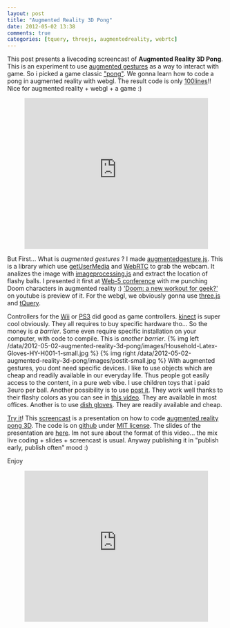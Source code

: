```yaml
---
layout: post
title: "Augmented Reality 3D Pong"
date: 2012-05-02 13:38
comments: true
categories: [tquery, threejs, augmentedreality, webrtc]
---
```


This post presents a livecoding screencast of **Augmented Reality 3D Pong**.
This is an experiment to use [augmented gestures](https://github.com/jeromeetienne/augmentedgesture.js)
as a way to interact with game. So i picked a game classic ["pong"](http://en.wikipedia.org/wiki/Pong).
We gonna learn how to code a pong in augmented reality with webgl. The result code
is only
[100lines](https://github.com/jeromeetienne/augmentedgesture.js/blob/master/examples/augmentedpong/index.html)!!
Nice for augmented reality + webgl + a game :)

<center>
	<iframe width="425" height="349" src="http://www.youtube.com/embed/ZTwhHwAHc3c" frameborder="0" allowfullscreen></iframe>
</center>

<!-- more -->

But First... What is *augmented gestures* ?
I made [augmentedgesture.js](https://github.com/jeromeetienne/augmentedgesture.js).
This is a library which use [getUserMedia](http://dev.w3.org/2011/webrtc/editor/getusermedia.html)
and [WebRTC](http://www.webrtc.org/) to grab the webcam.
It analizes the image with [imageprocessing.js](https://github.com/jeromeetienne/imageprocessing.js)
and extract the location of flashy balls.
I presented it first at [Web-5 conference](http://www.web-5.org/) with me punching
Doom characters in augmented reality :)
['Doom: a new workout for geek?'](http://www.youtube.com/watch?v=hUYM93xaIgg) on youtube
is preview of it. For the webgl, we obviously gonna use
[three.js](https://github.com/mrdoob/three.js/)
and
[tQuery](http://jeromeetienne.github.com/tquery/).

Controllers for the [Wii](http://en.wikipedia.org/wiki/Wii_Remote)
or
[PS3](http://us.playstation.com/ps3/playstation-move/) did good as game controllers.
[kinect](http://en.wikipedia.org/wiki/Kinect)
is super cool obviously.
They all requires to buy specific hardware tho... So the money is *a barrier*.
Some even require specific installation on your computer, with code to compile.
This is *another barrier*.
{% img left /data/2012-05-02-augmented-reality-3d-pong/images/Household-Latex-Gloves-HY-H001-1-small.jpg %}
{% img right /data/2012-05-02-augmented-reality-3d-pong/images/postit-small.jpg %}
With augmented gestures, you dont need specific devices. I like to use objects
which are cheap and readily available in our everyday life.
Thus people got easily access to the content, in a pure web vibe.
I use children toys that i paid 3euro per ball.
Another possibility is to use [post it](http://en.wikipedia.org/wiki/Post-it_note).
They work well thanks to their flashy colors as you can see
in [this video](http://www.youtube.com/watch?v=k8R1y0oqiic).
They are available in most offices.
Another is to use [dish gloves](http://en.wikipedia.org/wiki/Rubber_glove). They are
readily available and cheap.

[Try it](http://jeromeetienne.github.com/augmentedgesture.js/examples/augmentedpong/)!
This [screencast](http://www.youtube.com/watch?v=iunNd5lmAVE)
is a presentation on how to code
[augmented reality pong 3D](http://jeromeetienne.github.com/augmentedgesture.js/examples/augmentedpong/).
The code is on [github](https://github.com/jeromeetienne/augmentedgesture.js/tree/master/examples/augmentedpong)
under [MIT license](https://github.com/jeromeetienne/augmentedgesture.js/blob/master/MIT-LICENSE.txt).
The slides of the presentation are
[here](http://jeromeetienne.github.com/augmentedgesture.js/examples/augmentedpong/slides).
Im not sure about the format of this video... the mix live coding + slides + screencast is usual.
Anyway publishing it in "publish early, publish often" mood :)

Enjoy

<center>
	<iframe width="425" height="349" src="http://www.youtube.com/embed/iunNd5lmAVE" frameborder="0" allowfullscreen></iframe>
</center>
